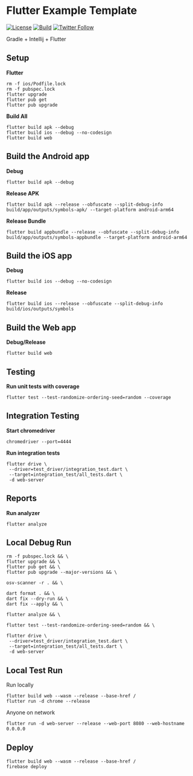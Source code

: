 # Flutter Example Template

[![License](https://img.shields.io/badge/License-Apache%202.0-blue.svg)](https://www.apache.org/licenses/LICENSE-2.0)
[![Build](https://github.com/jaredsburrows/flutter-app-template/actions/workflows/build.yml/badge.svg)](https://github.com/jaredsburrows/flutter-app-template/actions/workflows/build.yml)
[![Twitter Follow](https://img.shields.io/twitter/follow/jaredsburrows.svg?style=social)](https://twitter.com/jaredsburrows)

Gradle + Intellij + Flutter

## Setup

**Flutter**

```shell
rm -f ios/Podfile.lock
rm -f pubspec.lock
flutter upgrade
flutter pub get
flutter pub upgrade
```

**Build All**

```shell
flutter build apk --debug
flutter build ios --debug --no-codesign
flutter build web
```

## Build the Android app

**Debug**

```shell
flutter build apk --debug
```

**Release APK**

```shell
flutter build apk --release --obfuscate --split-debug-info build/app/outputs/symbols-apk/ --target-platform android-arm64
```

**Release Bundle**

```shell
flutter build appbundle --release --obfuscate --split-debug-info build/app/outputs/symbols-appbundle --target-platform android-arm64
```

## Build the iOS app

**Debug**

```shell
flutter build ios --debug --no-codesign
```

**Release**

```shell
flutter build ios --release --obfuscate --split-debug-info build/ios/outputs/symbols
```

## Build the Web app

**Debug/Release**

```shell
flutter build web
```

## Testing

**Run unit tests with coverage**

```shell
flutter test --test-randomize-ordering-seed=random --coverage
```

## Integration Testing

**Start chromedriver**
```shell
chromedriver --port=4444
```

**Run integration tests**

```shell
flutter drive \
 --driver=test_driver/integration_test.dart \
 --target=integration_test/all_tests.dart \
 -d web-server
```

## Reports

**Run analyzer**

```shell
flutter analyze
```

## Local Debug Run

```shell
rm -f pubspec.lock && \
flutter upgrade && \
flutter pub get && \
flutter pub upgrade --major-versions && \

osv-scanner -r . && \

dart format . && \
dart fix --dry-run && \
dart fix --apply && \

flutter analyze && \

flutter test --test-randomize-ordering-seed=random && \

flutter drive \
 --driver=test_driver/integration_test.dart \
 --target=integration_test/all_tests.dart \
 -d web-server
```

## Local Test Run

Run locally

```shell
flutter build web --wasm --release --base-href /
flutter run -d chrome --release
```

Anyone on network

```shell
flutter run -d web-server --release --web-port 8080 --web-hostname 0.0.0.0
```

## Deploy

```shell
flutter build web --wasm --release --base-href /
firebase deploy
```
